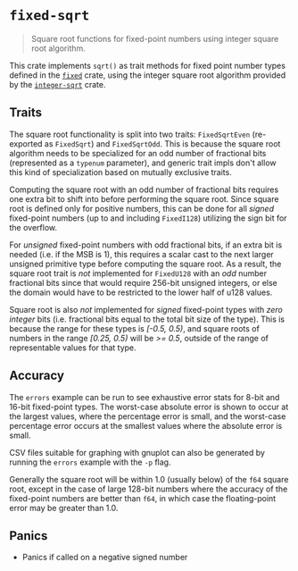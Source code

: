# `fixed-sqrt`

> Square root functions for fixed-point numbers using integer square root
> algorithm.

This crate implements `sqrt()` as trait methods for fixed point number types
defined in the [`fixed`](https://crates.io/crates/fixed) crate, using the
integer square root algorithm provided by the
[`integer-sqrt`](https://crates.io/crates/integer-sqrt) crate.

## Traits

The square root functionality is split into two traits: `FixedSqrtEven`
(re-exported as `FixedSqrt`) and `FixedSqrtOdd`. This is because the square root
algorithm needs to be specialized for an odd number of fractional bits
(represented as a `typenum` parameter), and generic trait impls don't allow this
kind of specialization based on mutually exclusive traits.

Computing the square root with an odd number of fractional bits requires one
extra bit to shift into before performing the square root. Since square root
is defined only for positive numbers, this can be done for all *signed*
fixed-point numbers (up to and including `FixedI128`) utilizing the sign bit
for the overflow.

For *unsigned* fixed-point numbers with odd fractional bits, if an extra bit
is needed (i.e. if the MSB is 1), this requires a scalar cast to the next
larger unsigned primitive type before computing the square root. As a
result, the square root trait is *not* implemented for `FixedU128` with an
*odd* number fractional bits since that would require 256-bit unsigned
integers, or else the domain would have to be restricted to the lower half
of u128 values.

Square root is also *not* implemented for *signed* fixed-point types with
*zero integer* bits (i.e. fractional bits equal to the total bit size of the
type). This is because the range for these types is *[-0.5, 0.5)*, and
square roots of numbers in the range *[0.25, 0.5)* will be *>= 0.5*, outside
of the range of representable values for that type.

## Accuracy

The `errors` example can be run to see exhaustive error stats for 8-bit and
16-bit fixed-point types. The worst-case absolute error is shown to occur at
the largest values, where the percentage error is small, and the worst-case
percentage error occurs at the smallest values where the absolute error is
small.

CSV files suitable for graphing with gnuplot can also be generated by
running the `errors` example with the `-p` flag.

Generally the square root will be within 1.0 (usually below) of the `f64` square
root, except in the case of large 128-bit numbers where the accuracy of the
fixed-point numbers are better than `f64`, in which case the floating-point
error may be greater than 1.0.

## Panics

- Panics if called on a negative signed number
